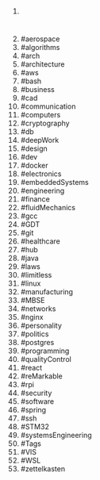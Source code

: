 1. #
1. #aerospace
1. #algorithms
1. #arch
1. #architecture
1. #aws
1. #bash
1. #business
1. #cad
1. #communication
1. #computers
1. #cryptography
1. #db
1. #deepWork
1. #design
1. #dev
1. #docker
1. #electronics
1. #embeddedSystems
1. #engineering
1. #finance
1. #fluidMechanics
1. #gcc
1. #GDT
1. #git
1. #healthcare
1. #hub
1. #java
1. #laws
1. #limitless
1. #linux
1. #manufacturing
1. #MBSE
1. #networks
1. #nginx
1. #personality
1. #politics
1. #postgres
1. #programming
1. #qualityControl
1. #react
1. #reMarkable
1. #rpi
1. #security
1. #software
1. #spring
1. #ssh
1. #STM32
1. #systemsEngineering
1. #Tags
1. #VIS
1. #WSL
1. #zettelkasten
